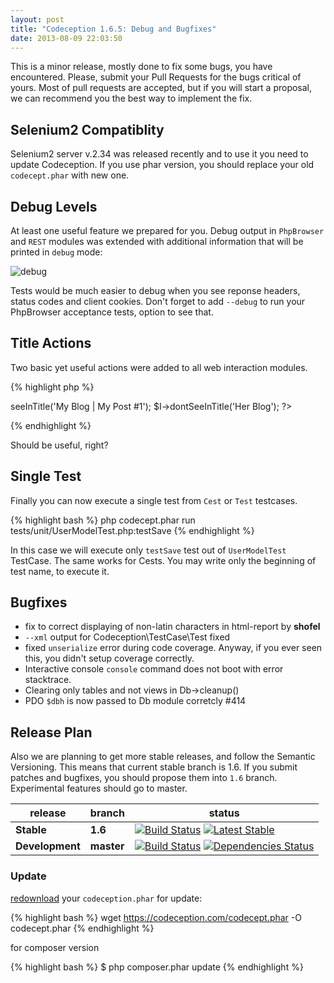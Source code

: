 ```yaml
---
layout: post
title: "Codeception 1.6.5: Debug and Bugfixes"
date: 2013-08-09 22:03:50
---
```


This is a minor release, mostly done to fix some bugs, you have encountered.
Please, submit your Pull Requests for the bugs critical of yours. Most of pull requests are accepted, but if you will start a proposal, we can recommend you the best way to implement the fix.

## Selenium2 Compatiblity

Selenium2 server v.2.34 was released recently and to use it you need to update Codeception.
If you use phar version, you should replace your old `codecept.phar` with new one.

## Debug Levels

At least one useful feature we prepared for you. Debug output in `PhpBrowser` and `REST` modules was extended with additional information that will be printed in `debug` mode:

![debug](/images/debug.png)

Tests would be much easier to debug when you see reponse headers, status codes and client cookies.
Don't forget to add `--debug` to run your PhpBrowser acceptance tests, option to see that.

## Title Actions

Two basic yet useful actions were added to all web interaction modules.

{% highlight php %}
<?php
$I->seeInTitle('My Blog | My Post #1');
$I->dontSeeInTitle('Her Blog');
?>
{% endhighlight %}

Should be useful, right?

## Single Test

Finally you can now execute a single test from `Cest` or `Test` testcases.

{% highlight bash %}
php codecept.phar run tests/unit/UserModelTest.php:testSave
{% endhighlight %}

In this case we will execute only `testSave` test out of `UserModelTest` TestCase.
The same works for Cests. You may write only the beginning of test name, to execute it.

## Bugfixes

* fix to correct displaying of non-latin characters in html-report by **shofel**
* `--xml` output for Codeception\TestCase\Test fixed
* fixed `unserialize` error during code coverage. Anyway, if you ever seen this, you didn't setup coverage correctly.
* Interactive console `console` command does not boot with error stacktrace.
* Clearing only tables and not views in Db->cleanup()
* PDO `$dbh` is now passed to Db module corretcly #414

## Release Plan

Also we are planning to get more stable releases, and follow the Semantic Versioning. 
This means that current stable branch is 1.6. If you submit patches and bugfixes, you should propose them into `1.6` branch. Experimental features should go to master. 


| release |  branch  |  status  |
| ------- | -------- | -------- |
| **Stable** | **1.6** | [![Build Status](https://secure.travis-ci.org/Codeception/Codeception.png?branch=1.6)](https://travis-ci.org/Codeception/Codeception) [![Latest Stable](https://poser.pugx.org/Codeception/Codeception/version.png)](https://packagist.org/packages/Codeception/Codeception)
| **Development** | **master** | [![Build Status](https://secure.travis-ci.org/Codeception/Codeception.png?branch=master)](https://travis-ci.org/Codeception/Codeception) [![Dependencies Status](https://d2xishtp1ojlk0.cloudfront.net/d/2880469)](https://depending.in/Codeception/Codeception)


### Update

[redownload](https://codeception.com/thanks.html) your `codeception.phar` for update:

{% highlight bash %}
wget https://codeception.com/codecept.phar -O codecept.phar
{% endhighlight %}

for composer version

{% highlight bash %}
$ php composer.phar update
{% endhighlight %}

